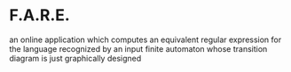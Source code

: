 # F.A.R.E.
 an online application which computes an equivalent regular expression for the language recognized by an input finite automaton whose transition diagram is just graphically designed
